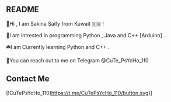 ## README
🌸Hi , I am Sakina Saify from Kuwait 🇰🇼 !

🦋I am intrested in programming Python , Java and C++ [Arduino] .

☘️I am Currently learning Python and C++ .

🌼You can reach out to me on Telegram @CuTe_PsYcHo_110

## Contact Me
[!CuTePsYcHo_110(https://t.me/CuTePsYcHo_110/button.svg)]



<!---
SakinaOp/SakinaOp is a ✨ special ✨ repository because its `README.md` (this file) appears on your GitHub profile.
You can click the Preview link to take a look at your changes.
--->
